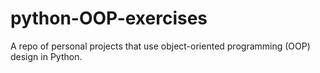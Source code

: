 # python-OOP-exercises

A repo of personal projects that use object-oriented programming (OOP) design in Python.  
